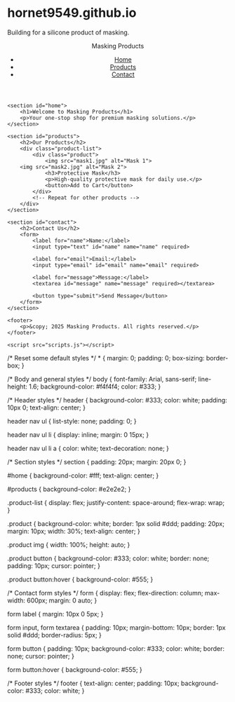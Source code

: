 # hornet9549.github.io
Building for a silicone product of masking.
<!DOCTYPE html>
<html lang="en">
<head>
    <meta charset="UTF-8">
    <meta name="viewport" content="width=device-width, initial-scale=1.0">
    <title>Masking Products</title>
    <link rel="stylesheet" href="styles.css">
</head>
<body>
    <header>
        <div class="logo">Masking Products</div>
        <nav>
            <ul>
                <li><a href="#home">Home</a></li>
                <li><a href="#products">Products</a></li>
                <li><a href="#contact">Contact</a></li>
            </ul>
        </nav>
    </header>

    <section id="home">
        <h1>Welcome to Masking Products</h1>
        <p>Your one-stop shop for premium masking solutions.</p>
    </section>

    <section id="products">
        <h2>Our Products</h2>
        <div class="product-list">
            <div class="product">
                <img src="mask1.jpg" alt="Mask 1">
		<img src="mask2.jpg" alt="Mask 2">
                <h3>Protective Mask</h3>
                <p>High-quality protective mask for daily use.</p>
                <button>Add to Cart</button>
            </div>
            <!-- Repeat for other products -->
        </div>
    </section>

    <section id="contact">
        <h2>Contact Us</h2>
        <form>
            <label for="name">Name:</label>
            <input type="text" id="name" name="name" required>

            <label for="email">Email:</label>
            <input type="email" id="email" name="email" required>

            <label for="message">Message:</label>
            <textarea id="message" name="message" required></textarea>

            <button type="submit">Send Message</button>
        </form>
    </section>

    <footer>
        <p>&copy; 2025 Masking Products. All rights reserved.</p>
    </footer>

    <script src="scripts.js"></script>
</body>
</html>
/* Reset some default styles */
* {
    margin: 0;
    padding: 0;
    box-sizing: border-box;
}

/* Body and general styles */
body {
    font-family: Arial, sans-serif;
    line-height: 1.6;
    background-color: #f4f4f4;
    color: #333;
}

/* Header styles */
header {
    background-color: #333;
    color: white;
    padding: 10px 0;
    text-align: center;
}

header nav ul {
    list-style: none;
    padding: 0;
}

header nav ul li {
    display: inline;
    margin: 0 15px;
}

header nav ul li a {
    color: white;
    text-decoration: none;
}

/* Section styles */
section {
    padding: 20px;
    margin: 20px 0;
}

#home {
    background-color: #fff;
    text-align: center;
}

#products {
    background-color: #e2e2e2;
}

.product-list {
    display: flex;
    justify-content: space-around;
    flex-wrap: wrap;
}

.product {
    background-color: white;
    border: 1px solid #ddd;
    padding: 20px;
    margin: 10px;
    width: 30%;
    text-align: center;
}

.product img {
    width: 100%;
    height: auto;
}

.product button {
    background-color: #333;
    color: white;
    border: none;
    padding: 10px;
    cursor: pointer;
}

.product button:hover {
    background-color: #555;
}

/* Contact form styles */
form {
    display: flex;
    flex-direction: column;
    max-width: 600px;
    margin: 0 auto;
}

form label {
    margin: 10px 0 5px;
}

form input, form textarea {
    padding: 10px;
    margin-bottom: 10px;
    border: 1px solid #ddd;
    border-radius: 5px;
}

form button {
    padding: 10px;
    background-color: #333;
    color: white;
    border: none;
    cursor: pointer;
}

form button:hover {
    background-color: #555;
}

/* Footer styles */
footer {
    text-align: center;
    padding: 10px;
    background-color: #333;
    color: white;
}
